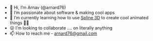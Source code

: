 - 👋 Hi, I’m Arnav (@arnard76)
- 👀 I’m passionate about software & making cool apps
- 🌱 I’m currently learning how to use [Spline 3D](https://spline.design/) to create cool animated things 🤩🤩
- 😜 I’m looking to collaborate .... on literally anything
- 📫 How to reach me - arnard76@gmail.com

<!---
arnard76/arnard76 is a ✨ special ✨ repository because its `README.md` (this file) appears on your GitHub profile.
You can click the Preview link to take a look at your changes.
--->
